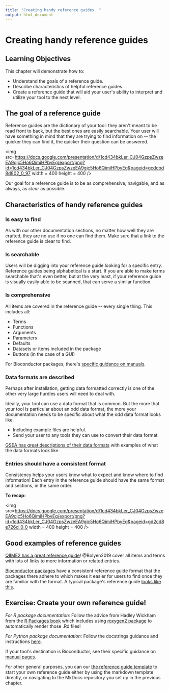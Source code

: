 ```yaml
---
title: "Creating handy reference guides  "
output: html_document
---
```


# Creating handy reference guides

## Learning Objectives

This chapter will demonstrate how to:

- Understand the goals of a reference guide.
- Describe characteristics of helpful reference guides.
- Create a reference guide that will aid your user's ability to interpret and utilize your tool to the next level.

## The goal of a reference guide

Reference guides are the dictionary of your tool: they aren't meant to be read front to back, but the best ones are easily searchable.
Your user will have something in mind that they are trying to find information on -- the quicker they can find it, the quicker their question can be answered.

<img src=https://docs.google.com/presentation/d/1cd434bkLer_CJ04GzpsZwzeEA9gjc5Ho6QimiHPbyEg/export/png?id=1cd434bkLer_CJ04GzpsZwzeEA9gjc5Ho6QimiHPbyEg&pageid=gcdcbd8d802_0_97 width = 400 height = 400 />

Our goal for a reference guide is to be as comprehensive, navigable, and as always, as _clear_ as possible.

## Characteristics of handy reference guides

### Is easy to find

As with our other documentation sections, no matter how well they are crafted, they are no use if no one can find them.
Make sure that a link to the reference guide is clear to find. 

### Is searchable

Users will be digging into your reference guide looking for a specific entry.
Reference guides being alphabetical is a start.
If you are able to make terms searchable that's even better, but at the very least, if your reference guide is visually easily able to be scanned, that can serve a similar function.

### Is comprehensive

All items are covered in the reference guide -- every single thing.
This includes all:

- Terms
- Functions
- Arguments
- Parameters
- Defaults
- Datasets or items included in the package
- Buttons (in the case of a GUI)

For Bioconductor packages, there's [specific guidance on manuals](http://cran.fhcrc.org/doc/manuals/R-exts.html#Documenting-functions).

### Data formats are described

Perhaps after installation, getting data formatted correctly is one of the other very large hurdles users will need to deal with.

Ideally, your tool can use a data format that is common.
But the more that your tool is particular about an odd data format, the more your documentation needs to be specific about what the odd data format looks like.

- Including example files are helpful.
- Send your user to any tools they can use to convert their data format.

[GSEA has great descriptions of their data formats](https://www.gsea-msigdb.org/gsea/doc/GSEAUserGuideTEXT.htm#_Loading_Data) with examples of what the data formats look like. 

### Entries should have a consistent format

Consistency helps your users know what to expect and know where to find information!
Each entry in the reference guide should have the same format and sections, in the same order.

**To recap:**

<img src=https://docs.google.com/presentation/d/1cd434bkLer_CJ04GzpsZwzeEA9gjc5Ho6QimiHPbyEg/export/png?id=1cd434bkLer_CJ04GzpsZwzeEA9gjc5Ho6QimiHPbyEg&pageid=gd2cd8e726d_0_0 width = 400 height = 400 />

## Good examples of reference guides

[QIIME2 has a great reference guide](https://docs.qiime2.org/2021.2/glossary/)!
@Bolyen2019 cover all items and terms with lots of links to more information or related entries.

[Bioconductor packages](https://bioconductor.org/packages/3.12/bioc/) have a consistent reference guide format that the packages there adhere to which makes it easier for users to find once they are familiar with the format.
A typical package's reference guide [looks like this](https://bioconductor.org/packages/3.12/bioc/manuals/GenomicRanges/man/GenomicRanges.pdf).

## Exercise: Create your own reference guide!

_For R package documentation:_ 
Follow the advice from Hadley Wickham from the [R Packages book](https://r-pkgs.org/man.html) which includes using [roxygen2 package](https://cran.r-project.org/web/packages/roxygen2/vignettes/roxygen2.html) to automatically render those .Rd files! 

_For Python package documentation:_
Follow the docstrings guidance and instructions [here](https://realpython.com/documenting-python-code/).

If your tool's destination is Bioconductor, see their specific guidance on [manual pages](https://bioconductor.org/developers/package-guidelines/#manpages). 

For other general purposes, you can our [the reference guide template](https://raw.githubusercontent.com/jhudsl/itcr-template-documentation/master/docs/reference_guide_template.md) to start your own reference guide either by using the markdown template directly, or navigating to the MkDocs repository you set up in the previous chapter.
